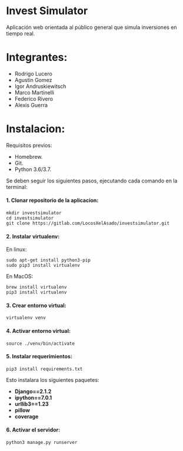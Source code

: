 # Invest Simulator

Aplicación web orientada al público general que simula inversiones en tiempo real.

# Integrantes:

- Rodrigo Lucero
- Agustin Gomez
- Igor Andruskiewitsch
- Marco Martinelli
- Federico Rivero
- Alexis Guerra

# Instalacion:
Requisitos previos:
- Homebrew.
- Git.
- Python 3.6/3.7.  

Se deben seguir los siguientes pasos, ejecutando cada comando en la terminal:
#### 1. Clonar repositorio de la aplicacion:
```
mkdir investsimulator
cd investsimulator
git clone https://gitlab.com/LocosXelAsado/investsimulator.git
```
#### 2. Instalar virtualenv:
En linux: 
```
sudo apt-get install python3-pip
sudo pip3 install virtualenv 
```
En MacOS:
```
brew install virtualenv
pip3 install virtualenv
```
#### 3. Crear entorno virtual:
```
virtualenv venv
```
#### 4. Activar entorno virtual:
```
source ./venv/bin/activate
```
#### 5. Instalar requerimientos:
```
pip3 install requirements.txt
```
Esto instalara los siguientes paquetes:
   - **Django==2.1.2**
   - **ipython==7.0.1**
   - **urllib3==1.23**    
   - **pillow**
   - **coverage**
#### 6. Activar el servidor:
```
python3 manage.py runserver
```